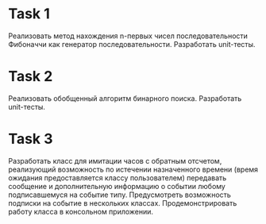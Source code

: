 # Task 1
Реализовать метод нахождения n-первых чисел последовательности Фибоначчи как генератор последовательности. Разработать unit-тесты.
# Task 2
Реализовать обобщенный алгоритм бинарного поиска. Разработать unit-тесты.
# Task 3
Разработать класс для имитации часов с обратным отсчетом, реализующий возможность по истечении назначенного времени (время ожидания предоставляется классу пользователем) передавать сообщение и дополнительную информацию о событии любому подписавшемуся на событие типу. Предусмотреть возможность подписки на событие в нескольких классах. Продемонстрировать работу класса в консольном приложении.
